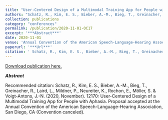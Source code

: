 ```yaml
---
title: "User-Centered Design of a Multimodal Training App for People with Aphasia"
authors: "Schatz, R., Kim, E. S., Bieber, A.-M., Bieg, T., Greinacher, R., Laird, L., Mildner, P., Neureiter, K., Rochon, E., Möller, S. & Voigt-Antons, J.-N. "
collection: publications
category: "conferences"
permalink: /publication/2020-11-01-OC17
excerpt: '***Abstract***'
date: 2020-11-01
venue: 'Annual Convention of the American Speech-Language-Hearing Association'
paperurl: '***Url***'
citation: ' Schatz, R., Kim, E. S., Bieber, A.-M., Bieg, T., Greinacher, R., Laird, L., Mildner, P., Neureiter, K., Rochon, E., Möller, S. &amp; Voigt-Antons, J.-N. (2020, November). 12170: User-Centered Design of a Multimodal Training App for People with Aphasia. Proposal accepted at the Annual Convention of the American Speech-Language-Hearing Association, San Diego, CA (Convention canceled).'
---
```


<a href='***Url***'>Download publication here.</a>

***Abstract***

Recommended citation:  Schatz, R., Kim, E. S., Bieber, A.-M., Bieg, T., Greinacher, R., Laird, L., Mildner, P., Neureiter, K., Rochon, E., Möller, S. & Voigt-Antons, J.-N. (2020, November). 12170: User-Centered Design of a Multimodal Training App for People with Aphasia. Proposal accepted at the Annual Convention of the American Speech-Language-Hearing Association, San Diego, CA (Convention canceled).